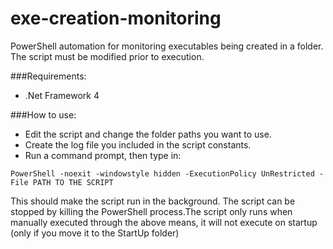 # exe-creation-monitoring
PowerShell automation for monitoring executables being created in a folder. The script must be modified prior to execution.

###Requirements:
- .Net Framework 4

###How to use:
- Edit the script and change the folder paths you want to use.
- Create the log file you included in the script constants.
- Run a command prompt, then type in:
```
PowerShell -noexit -windowstyle hidden -ExecutionPolicy UnRestricted -File PATH TO THE SCRIPT
```

This should make the script run in the background. The script can be stopped by killing the PowerShell process.The script only runs when manually executed through the above means, it will not execute on startup (only if you move it to the StartUp folder)
